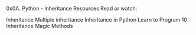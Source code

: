 0x0A. Python - Inheritance
Resources
Read or watch:

Inheritance
Multiple inheritance
Inheritance in Python
Learn to Program 10 : Inheritance Magic Methods
